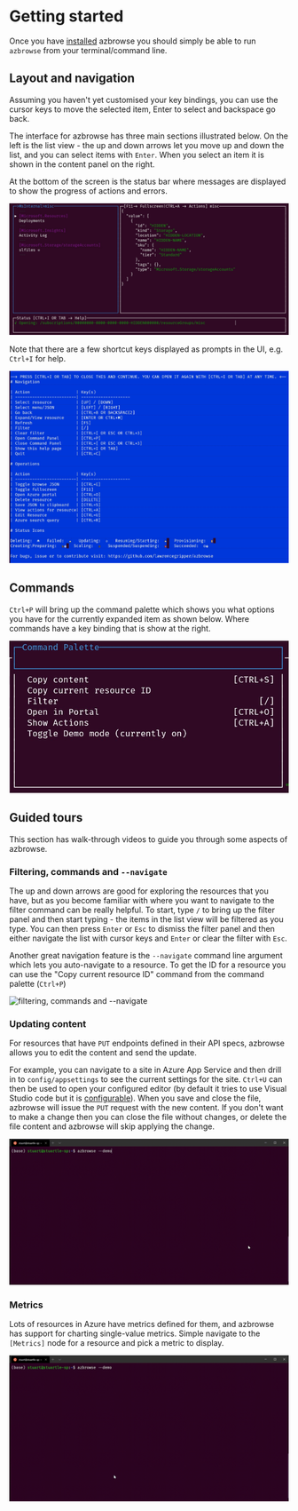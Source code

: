 # Getting started

Once you have [installed](../README.md#install) azbrowse you should simply be able to run `azbrowse` from your terminal/command line.

## Layout and navigation

Assuming you haven't yet customised your key bindings, you can use the cursor keys to move the selected item, Enter to select and backspace go back.

The interface for azbrowse has three main sections illustrated below. On the left is the list view - the up and down arrows let you move up and down the list, and you can select items with `Enter`. When you select an item it is shown in the content panel on the right.

At the bottom of the screen is the status bar where messages are displayed to show the progress of actions and errors.

![layout](images/layout.jpg)

Note that there are a few shortcut keys displayed as prompts in the UI, e.g. `Ctrl+I` for help.

![help](images/help.jpg)

## Commands

`Ctrl+P` will bring up the command palette which shows you what options you have for the currently expanded item as shown below. Where commands have a key binding that is show at the right.

![command palette](images/command-palette.jpg)

## Guided tours

This section has walk-through videos to guide you through some aspects of azbrowse.

### Filtering, commands and `--navigate`

The up and down arrows are good for exploring the resources that you have, but as you become familiar with where you want to navigate to the filter command can be really helpful. To start, type `/` to bring up the filter panel and then start typing - the items in the list view will be filtered as you type. You can then press `Enter` or `Esc` to dismiss the filter panel and then either navigate the list with cursor keys and `Enter` or clear the filter with `Esc`.

Another great navigation feature is the `--navigate` command line argument which lets you auto-navigate to a resource. To get the ID for a resource you can use the "Copy current resource ID" command from the command palette (`Ctrl+P`)

![filtering, commands and --navigate](images/azbrowse-navigate-copyid-filter.gif)

### Updating content

For resources that have `PUT` endpoints defined in their API specs, azbrowse allows you to edit the content and send the update.

For example, you can navigate to a site in Azure App Service and then drill in to `config/appsettings` to see the current settings for the site. `Ctrl+U` can then be used to open your configured editor (by default it tries to use Visual Studio code but it is [configurable](./config.md#editing-content)). When you save and close the file, azbrowse will issue the `PUT` request with the new content. If you don't want to make a change then you can close the file without changes, or delete the file content and azbrowse will skip applying the change.

![updating content](images/azbrowse-update.gif)

### Metrics

Lots of resources in Azure have metrics defined for them, and azbrowse has support for charting single-value metrics. Simple navigate to the `[Metrics]` node for a resource and pick a metric to display.

![displaying metrics](images/azbrowse-metrics.gif)
